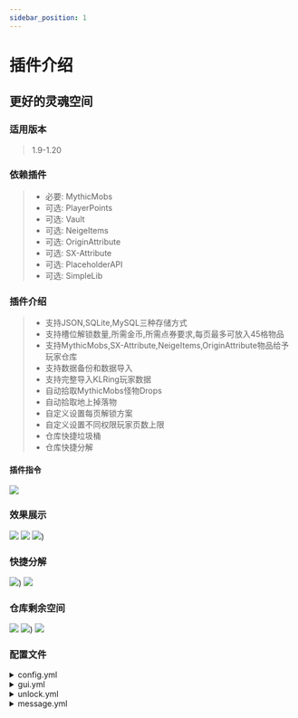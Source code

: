 ```yaml
---
sidebar_position: 1
---
```


# 插件介绍

## 更好的灵魂空间

### **适用版本**

> 1.9-1.20

### **依赖插件**

> - 必要: MythicMobs
> - 可选: PlayerPoints
> - 可选: Vault
> - 可选: NeigeItems
> - 可选: OriginAttribute
> - 可选: SX-Attribute
> - 可选: PlaceholderAPI
> - 可选: SimpleLib

### **插件介绍**

> - 支持JSON,SQLite,MySQL三种存储方式
> - 支持槽位解锁数量,所需金币,所需点券要求,每页最多可放入45格物品
> - 支持MythicMobs,SX-Attribute,NeigeItems,OriginAttribute物品给予玩家仓库
> - 支持数据备份和数据导入
> - 支持完整导入KLRing玩家数据
> - 自动拾取MythicMobs怪物Drops
> - 自动拾取地上掉落物
> - 自定义设置每页解锁方案
> - 自定义设置不同权限玩家页数上限
> - 仓库快捷垃圾桶
> - 仓库快捷分解

#### 插件指令

![](img/插件指令.png)

### **效果展示**

![](img/效果展示1.png)
![](img/效果展示2.png)
![](img/效果展示3.png))

### **快捷分解**

![](img/快捷分解.png))
![](img/分解详情.png)

### **仓库剩余空间**

![](img/仓库充足.png)
![](img/仓库过半.png))
![](img/仓库已满.png)

### **配置文件**

<details>
<summary>config.yml</summary>

  ```yaml
# 您的授权码
code: "IKUN-JNTM-SZ666-SUSHAN"
database:
  # 存储方式 JSON,SQLITE,MYSQL
  type: JSON
  # 数据文件存储路径(不需要勿使用该参数)
  # path: "plugins/SpaceRingPlus2/data"

  # 数据库
  mysql:
    host: localhost
    port: 3306
    user: root
    password: root
    database: minecraft
# 该配置只生效于srg give,不生效srp give
give:
  # 给予默认倍率
  default: 1
  # 给予倍率配置，格式: 权限节点:倍率
  # 同时拥有多个权限将不叠加,优先生效第一个
  permission:
    "vip.vip1": 2
# 备份
backup:
  # 备份间隔,支持单位: d,h,m,s
  # 例如: 1h30m
  period: 8h
  # 保留备份文件数量
  reserve: 100
spacePage:
  # 不同点击方式放入和取出的数量
  # 填9999这样的大值可以实现全部存入或者是全部取出
  # 鼠标左键
  left_click: 1
  # 鼠标右键
  right_click: 64
  # Shift + 鼠标左键键
  shift_left_click: 9999
  # Shift + 鼠标右键
  shift_right_click: 9999
# 空间戒指
ring:
  material: SLIME_BALL
  name: "§e空间戒指"
  lore:
    - "§c§m                       "
    - "§7点 击 打开空间默认页"
    - "§7Shift + 右键打开首页"
    - "§7Shift + 左键切换模式"
    - "§c§m                       "
    - "%state%自动拾取"
  enable: "§a已开启"
  disable: "§c已关闭"
  # 是否允许丢弃
  drop: false
  ```

</details>


<details>
<summary>gui.yml</summary>

  ```yaml
  HomePage:
  Title: "§c§l灵魂空间"
  enough:
    Name: "§a仓库 %pageNum% (%use%/%volume%)"
    Id: 160
    Data: 5
    Lore:
      - "§f当前空位充足"
  some:
    Name: "§e仓库 %pageNum% (%use%/%volume%)"
    Id: 160
    Data: 1
    Lore:
      - "§f当前仓库还有一些空位"
  full:
    Name: "§c仓库 %pageNum% (%use%/%volume%)"
    Id: 160
    Data: 14
    Lore:
      - "§f当前仓库已没有空位！"
  SpacePage:
    Title: "§c§l仓库 §a第§e%pageNum%§a页"
    # 自定义按钮,支持以下变量+PAPI变量
    # 本页已用空间 %use%
    # 本页剩余空间 %volume%
    # 解锁所需材料 %material%
    # 解锁材料数量 %amount%
    # 解锁所需金币 %money%
    # 解锁所需点券 %point%
    # 每次解锁格数 %unlock%
    # 本页堆叠上限 %stack%
    Custom:
      # 可以按照该模板自行添加修改
      intro:
        Id: 54
        Data: 0
        Name: "§e当前容量: §f%use%/%volume%"
        Lore:
          - "§a解锁材料: §e%material%§fX%amount%"
          - "§a解锁金币: §f%money%"
          - "§a解锁点券: §f%point%"
          - "§a解锁格数: §f%unlock%"
          - "§a堆叠上限: §f%stack%"
          - "§f"
          - "§a单击左键 §f存入/取出 §a1个"
          - "§a单击右键 §f存入/取出 §a64个"
          - "§a单击+SHIFT §f存入/取出 §a全部"
        # 按钮位置不要填灵魂空间存储区域，否则会出问题
        Index: 49
          # 后台执行指令
        # Commands:
        # 默认后台执行
        # - "msg %player_name% 点击1成功"
        # 玩家执行
        # - "player:msg %player_name% 点击1成功"
        # OP执行
        # - "op:msg %player_name% 点击1功"
    # 魂珠增加的lore
    Item:
      Lore:
        - " "
        - "§a数量: §e%amount%"
    Trash:
      Id: 327
      Data: 0
      Name: "§2§l灵魂空间 - §c§l垃圾桶"
      Lore:
        - "§c点击切换至垃圾桶页面"
      Index: 50
      Title: "§c§l垃圾桶"
    # 未解锁
    Lock:
      Name: "§c未解锁"
      Id: 160
      Data: 15
      Lore:
        - "§f点击解锁"
      Index: 8
    # 上一页
    PageUp:
      Name: "§f上一页"
      Id: 262
      Data: 0
      Lore:
        - "§a点击打开上一页"
    # 下一页
    PageDown:
      Name: "§f下一页"
      Id: 262
      Data: 0
      Lore:
        - "§a点击打开下一页"

  ```

</details>

<details>
<summary>unlock.yml</summary>

  ```yaml
homePage:
# 使用该功能后玩家默认仓库为9页
# 格式仓库页数大小: 权限
# 仓库大小应为9的倍数,最大54
# 需要开启该功能把以下注释删掉即可
# 18: "srp.page.18"
# 27: "srp.page.27"
# 36: "srp.page.36"
# 45: "srp.page.45"
# 54: "srp.page.54"

# 解锁方案
unlockSlot:
  # 默认所有页面的解锁配置
  default:
    # 默认容量
    size: 0
    # 每次解锁的格子数
    unlock: 9
    # 物品堆叠上限, 0为不限制
    stack: 0
    # 解锁材料,填写mm物品名
    # 所需前置 MythicMobs
    # 留空则不需要解锁材料, 正确："" 错误: " "
    material: "解锁材料"
    # 所需解锁材料的数量
    amount: 1
    # 解锁所需点券,填0则不需要
    # 所需前置 PlayerPoints
    point: 100
    # 解锁所需金币,填0则不需要
    # 所需前置 Vault
    money: 100
  # 第一页解锁配置,配置第二页第三页同理
  1:
    size: 9
    unlock: 9
    stack: 0
    material: "解锁材料"
    amount: 1
    point: 100
    money: 100
  ```

</details>



<details>
<summary>message.yml</summary>

  ```yaml
prefix: "§8[§c系统§8] "
reload: "§a配置文件重载成功"
permission_false: "§a您的权限不够"
param_false: "§a参数不完整"
online_false: "§a玩家 §e{0} §a不在线"
player_null: "§a请输入玩家名."
exists_false: "§a文件 §e{0} §a不存在"
look_warn: "§a如果玩家在其它子服在线,本次操作若修改玩家数据将无效"
next_page_false: "§a这已经是最后一页了"
unlock_true: "§a解锁成功."
add_full: "§a空间已满,请解锁更多的槽位"
add_page: "§a请到第 §e{0} §a页存储该物品"
item_false: "§a该物品不能放入空间内"
item_stack_limit: "§a该物品的存储数量已上限"
ring_give_true: "§a空间戒指已给予玩家 §e{0}"
ring_enable_true: "§a空间戒指拾取模式: §e已开启"
ring_enable_false: "§a空间戒指拾取模式: §c已关闭"
ring_drop_false: "§a空间戒指拾禁止丢弃"
ring_inv_false: "§a空间戒指拾禁止放入"
unlock_material_null: "§a解锁材料 §e{0} §a设置不正确,请联系服务器管理员解决"
unlock_material_false: "§a您没有足够的解锁材料 {0}"
unlock_money_false: "§a解锁该槽位需要 §e{0} §a金币"
unlock_point_false: "§a解锁该槽位需要 §e{0} §a点券"
space_add_true: "§a物品 §e{0}§fX{1} §a已进入灵魂空间第§e {2} §a页"
space_add_false: "§a灵魂空间已满,物品 §e{0}§fX{1} §a已进入背包"
inventory_add_true: "§a物品 §e{0}§fX{1} §a已进入背包"
backup_ing: "§a数据正在备份中..."
backup_true: "§a数据备份完成,备份文件 §e{0}"
import_ing: "§a备份 §e{0} §a正在导入中..."
import_true: "§a备份导入完成"
give_type_false: "§a给予类型不正确"
give_item_null: "§a物品 §e{0} §a不存在"
give_ni_null: "§a服务器没有所需依赖 §eNeigeItems"
give_mm_null: "§a服务器没有所需依赖 §eMythicMobs"
give_sx_null: "§a服务器没有所需依赖 §eSX-Attribute"
give_oa_null: "§a服务器没有所需依赖 §eOriginAttribute"
import_klring_exists_false: "§a请将§e plugins/KLRing/data/soul-space §a下的数据文件放入 §e{0}"
import_klring_exists_error: "§a目录 §e{0} §a为空"
decompose_unlock_false: "§a请返回仓库页面解锁槽位"
decompose_null: "§a此物品无法分解"
decompose_disable: "§a服务器未开启分解功能"
  ```

</details>
